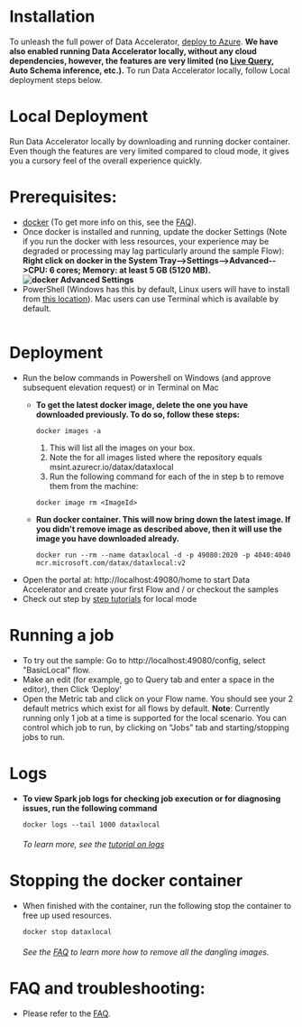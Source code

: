 # Installation
To unleash the full power of Data Accelerator, [deploy to Azure](https://github.com/Microsoft/data-accelerator/wiki/Cloud-deployment). **We have also enabled running Data Accelerator locally, without any cloud dependencies, however, the features are very limited (no [Live Query](live-query), Auto Schema inference, etc.).** To run Data Accelerator locally, follow Local deployment steps below.
# Local Deployment
Run Data Accelerator locally by downloading and running docker container. Even though the features are very limited compared to cloud mode, it gives you a cursory feel of the overall experience quickly.
# Prerequisites:
 - [docker](https://hub.docker.com/editions/community/docker-ce-desktop-windows) (To get more info on this, see the [FAQ](https://github.com/Microsoft/data-accelerator/wiki/FAQ#how-do-i-install-docker)).
  - Once docker is installed and running, update the docker Settings (Note if you run the docker with less resources, your experience may be degraded or processing may lag particularly around the sample Flow): <br/> 
**Right click on docker in the System Tray-->Settings-->Advanced-->CPU: 6 cores; Memory: at least 5 GB (5120 MB).**<br/>
**![docker Advanced Settings](https://github.com/Microsoft/data-accelerator/wiki/tutorials/images/AdvancedDockerSettings.PNG)**<br/>
 - PowerShell (Windows has this by default, Linux users will have to install from [this location](https://docs.microsoft.com/en-us/powershell/scripting/install/installing-powershell?view=powershell-6)). Mac users can use Terminal which is available by default.
      ```
# Deployment
   - Run the below commands in Powershell on Windows (and approve subsequent elevation request) or in Terminal on Mac
     - **To get the latest docker image, delete the one you have downloaded previously. To do so, follow these steps:**
        ```
        docker images -a
        ```
          1. This will list all the images on your box. 
          1. Note the <ImageId> for all images listed where the repository equals msint.azurecr.io/datax/dataxlocal
          1. Run the following command for each of the <ImageId> in step b to remove them from the machine:

        ```
        docker image rm <ImageId>  
        ```
 
     -  **Run docker container. This will now bring down the latest image. If you didn't remove image as described above, then it will use the image you have downloaded already.**    
        ```
        docker run --rm --name dataxlocal -d -p 49080:2020 -p 4040:4040 mcr.microsoft.com/datax/dataxlocal:v2
        ```
   - Open the portal at: http://localhost:49080/home to start Data Accelerator and create your first Flow and / or checkout the samples
   - Check out step by [step tutorials]( https://github.com/Microsoft/data-accelerator/wiki/Tutorials) for local mode

# Running a job
 - To try out the sample:  Go to http://localhost:49080/config, select "BasicLocal" flow. 
 - Make an edit (for example, go to Query tab and enter a space in the editor), then Click ‘Deploy’
 - Open the Metric tab and click on your Flow name. You should see your 2 default metrics which exist for all flows by default.
**Note**: Currently running only 1 job at a time is supported for the local scenario. You can control which job to run, by clicking on “Jobs” tab and starting/stopping jobs to run.

# Logs
 - **To view Spark job logs for checking job execution or for diagnosing issues, run the following command**
    ```
    docker logs --tail 1000 dataxlocal
    ```
    ###### To learn more, see the [tutorial on logs](https://github.com/Microsoft/data-accelerator/wiki/Local-Tutorial-6-Debugging-using-Spark-logs)

# Stopping the docker container
 - When finished with the container, run the following stop the container to free up used resources.
    ```
    docker stop dataxlocal
    ```
    ###### See the [FAQ](https://github.com/Microsoft/data-accelerator/wiki/FAQ#cleaning-up) to learn more how to remove all the dangling images.

# FAQ and troubleshooting:
 - Please refer to the [FAQ](https://github.com/Microsoft/data-accelerator/wiki/FAQ).  
